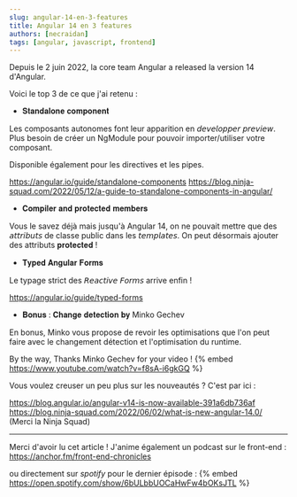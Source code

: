 ```yaml
---
slug: angular-14-en-3-features
title: Angular 14 en 3 features
authors: [necraidan]
tags: [angular, javascript, frontend]
---
```


Depuis le 2 juin 2022, la core team Angular a released la version 14 d'Angular.

Voici le top 3 de ce que j'ai retenu :

- 𝐒𝐭𝐚𝐧𝐝𝐚𝐥𝐨𝐧𝐞 𝐜𝐨𝐦𝐩𝐨𝐧𝐞𝐧𝐭

Les composants autonomes font leur apparition en 𝘥𝘦𝘷𝘦𝘭𝘰𝘱𝘱𝘦𝘳 𝘱𝘳𝘦𝘷𝘪𝘦𝘸.
Plus besoin de créer un NgModule pour pouvoir importer/utiliser votre composant.

<!--truncate-->

Disponible également pour les directives et les pipes.

https://angular.io/guide/standalone-components
https://blog.ninja-squad.com/2022/05/12/a-guide-to-standalone-components-in-angular/

- 𝐂𝐨𝐦𝐩𝐢𝐥𝐞𝐫 𝐚𝐧𝐝 𝐩𝐫𝐨𝐭𝐞𝐜𝐭𝐞𝐝 𝐦𝐞𝐦𝐛𝐞𝐫𝐬

Vous le savez déjà mais jusqu'à Angular 14, on ne pouvait mettre que des 𝘢𝘵𝘵𝘳𝘪𝘣𝘶𝘵𝘴 de classe public dans les 𝘵𝘦𝘮𝘱𝘭𝘢𝘵𝘦𝘴.
On peut désormais ajouter des attributs 𝐩𝐫𝐨𝐭𝐞𝐜𝐭𝐞𝐝 !

- 𝐓𝐲𝐩𝐞𝐝 𝐀𝐧𝐠𝐮𝐥𝐚𝐫 𝐅𝐨𝐫𝐦𝐬

Le typage strict des 𝘙𝘦𝘢𝘤𝘵𝘪𝘷𝘦 𝘍𝘰𝘳𝘮𝘴 arrive enfin !

https://angular.io/guide/typed-forms

- 𝐁𝐨𝐧𝐮𝐬 : 𝐂𝐡𝐚𝐧𝐠𝐞 𝐝𝐞𝐭𝐞𝐜𝐭𝐢𝐨𝐧 𝐛𝐲 Minko Gechev

En bonus, Minko vous propose de revoir les optimisations que l'on peut faire avec le changement détection et l'optimisation du runtime.

By the way, Thanks Minko Gechev for your video !
{% embed https://www.youtube.com/watch?v=f8sA-i6gkGQ %}

Vous voulez creuser un peu plus sur les nouveautés ?
C'est par ici :

https://blog.angular.io/angular-v14-is-now-available-391a6db736af
https://blog.ninja-squad.com/2022/06/02/what-is-new-angular-14.0/
(Merci la Ninja Squad)

---

Merci d'avoir lu cet article !
J'anime également un podcast sur le front-end :
https://anchor.fm/front-end-chronicles

ou directement sur _spotify_ pour le dernier épisode : {% embed https://open.spotify.com/show/6bULbbUOCaHwFw4bOKsJTL %}
